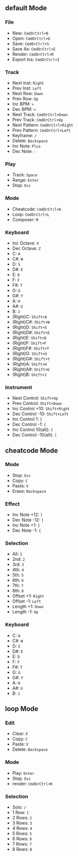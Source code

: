 ## default Mode

### File
- New: `CmdOrCtrl+N`
- Open: `CmdOrCtrl+O`
- Save: `CmdOrCtrl+S`
- Save As: `CmdOrCtrl+E`
- Render: `CmdOrCtrl+R`
- Export Ins: `CmdOrCtrl+I`

### Track
- Next Inst: `Right`
- Prev Inst: `Left`
- Next Row: `Down`
- Prev Row: `Up`
- Inc BPM: `>`
- Dec BPM: `<`
- Next Track: `CmdOrCtrl+Down`
- Prev Track: `CmdOrCtrl+Up`
- Next Pattern: `CmdOrCtrl+Right`
- Prev Pattern: `CmdOrCtrl+Left`
- Keyframe: `/`
- Delete: `Backspace`
- Inc Note: `Plus`
- Dec Note: `-`

### Play
- Track: `Space`
- Range: `Enter`
- Stop: `Esc`

### Mode
- Cheatcode: `CmdOrCtrl+K`
- Loop: `CmdOrCtrl+L`
- Composer: `M`

### Keyboard
- Inc Octave: `X`
- Dec Octave: `Z`
- C: `A`
- C#: `W`
- D: `S`
- D#: `E`
- E: `D`
- F: `F`
- F#: `T`
- G: `G`
- G#: `Y`
- A: `H`
- A#: `U`
- B: `J`
- (Right)C: `Shift+A`
- (Right)C#: `Shift+W`
- (Right)D: `Shift+S`
- (Right)D#: `Shift+E`
- (Right)E: `Shift+D`
- (Right)F: `Shift+F`
- (Right)F#: `Shift+T`
- (Right)G: `Shift+G`
- (Right)G#: `Shift+Y`
- (Right)A: `Shift+H`
- (Right)A#: `Shift+U`
- (Right)B: `Shift+J`

### Instrument
- Next Control: `Shift+Up`
- Prev Control: `Shift+Down`
- Inc Control +10: `Shift+Right`
- Dec Control -10: `Shift+Left`
- Inc Control 1: `}`
- Dec Control -1: `{`
- Inc Control 10(alt): `]`
- Dec Control -10(alt): `[`


## cheatcode Mode

### Mode
- Stop: `Esc`
- Copy: `C`
- Paste: `V`
- Erase: `Backspace`

### Effect
- Inc Note +12: `]`
- Dec Note -12: `[`
- Inc Note +1: `}`
- Dec Note -1: `{`

### Selection
- All: `1`
- 2nd: `2`
- 3rd: `3`
- 4th: `4`
- 5th: `5`
- 6th: `6`
- 7th: `7`
- 8th: `8`
- Offset +1: `Right`
- Offset -1: `Left`
- Length +1: `Down`
- Length -1: `Up`

### Keyboard
- C: `A`
- C#: `W`
- D: `S`
- D#: `E`
- E: `D`
- F: `F`
- F#: `T`
- G: `G`
- G#: `Y`
- A: `H`
- A#: `U`
- B: `J`


## loop Mode

### Edit
- Clear: `X`
- Copy: `C`
- Paste: `V`
- Delete: `Backspace`

### Mode
- Play: `Enter`
- Stop: `Esc`
- render: `CmdOrCtrl+R`

### Selection
- Solo: `/`
- 1 Row: `1`
- 2 Rows: `2`
- 3 Rows: `3`
- 4 Rows: `4`
- 5 Rows: `5`
- 6 Rows: `6`
- 7 Rows: `7`
- 8 Rows: `8`


